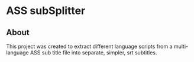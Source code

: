 # ASS subSplitter
## About
This project was created to extract different language scripts from a multi-language ASS sub title file into separate, simpler, srt subtitles.